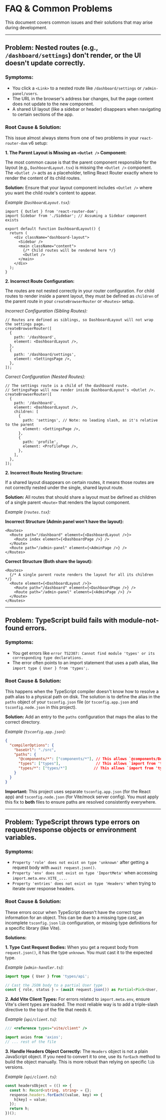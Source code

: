 # FAQ & Common Problems

This document covers common issues and their solutions that may arise during development.

---

## **Problem:** Nested routes (e.g., `/dashboard/settings`) don't render, or the UI doesn't update correctly.

### Symptoms:

-   You click a `<Link>` to a nested route like `/dashboard/settings` or `/admin-panel/users`.
-   The URL in the browser's address bar changes, but the page content does not update to the new component.
-   A shared UI layout (like a sidebar or header) disappears when navigating to certain sections of the app.

### Root Cause & Solution:

This issue almost always stems from one of two problems in your `react-router-dom` v6 setup:

**1. The Parent Layout is Missing an `<Outlet />` Component:**

The most common cause is that the parent component responsible for the layout (e.g., `DashboardLayout.tsx`) is missing the `<Outlet />` component. The `<Outlet />` acts as a placeholder, telling React Router exactly where to render the content of its child routes.

**Solution:** Ensure that your layout component includes `<Outlet />` where you want the child route's content to appear.

*Example (`DashboardLayout.tsx`):*
```tsx
import { Outlet } from 'react-router-dom';
import Sidebar from './Sidebar'; // Assuming a Sidebar component exists

export default function DashboardLayout() {
  return (
    <div className="dashboard-layout">
      <Sidebar />
      <main className="content">
        {/* Child routes will be rendered here */}
        <Outlet />
      </main>
    </div>
  );
}
```

**2. Incorrect Route Configuration:**

The routes are not nested correctly in your router configuration. For child routes to render inside a parent layout, they must be defined as `children` of the parent route in your `createBrowserRouter` or `<Routes>` setup.

*Incorrect Configuration (Sibling Routes):*
```tsx
// Routes are defined as siblings, so DashboardLayout will not wrap the settings page.
createBrowserRouter([
  {
    path: '/dashboard',
    element: <DashboardLayout />,
  },
  {
    path: '/dashboard/settings',
    element: <SettingsPage />,
  },
]);
```

*Correct Configuration (Nested Routes):*
```tsx
// The settings route is a child of the dashboard route.
// SettingsPage will now render inside DashboardLayout's <Outlet />.
createBrowserRouter([
  {
    path: '/dashboard',
    element: <DashboardLayout />,
    children: [
      {
        path: 'settings', // Note: no leading slash, as it's relative to the parent
        element: <SettingsPage />,
      },
      {
        path: 'profile',
        element: <ProfilePage />,
      },
    ],
  },
]);
```

**2. Incorrect Route Nesting Structure:**

If a shared layout disappears on certain routes, it means those routes are not correctly nested under the single, shared layout route.

**Solution:** All routes that should share a layout must be defined as children of a single parent `<Route>` that renders the layout component.

*Example (`routes.tsx`):*

**Incorrect Structure (Admin panel won't have the layout):**
```tsx
<Routes>
  <Route path="/dashboard" element={<DashboardLayout />}>
    <Route index element={<DashboardPage />} />
  </Route>
  <Route path="/admin-panel" element={<AdminPage />} />
</Routes>
```

**Correct Structure (Both share the layout):**
```tsx
<Routes>
  {/* A single parent route renders the layout for all its children */}
  <Route element={<DashboardLayout />}>
    <Route path="/dashboard" element={<DashboardPage />} />
    <Route path="/admin-panel" element={<AdminPage />} />
  </Route>
</Routes>
```

---

## **Problem:** TypeScript build fails with module-not-found errors.

### Symptoms:

-   You get errors like `error TS2307: Cannot find module 'types' or its corresponding type declarations.`
-   The error often points to an import statement that uses a path alias, like `import type { User } from 'types';`.

### Root Cause & Solution:

This happens when the TypeScript compiler doesn't know how to resolve a path alias to a physical path on disk. The solution is to define the alias in the `paths` object of your `tsconfig.json` file (or `tsconfig.app.json` and `tsconfig.node.json` in this project).

**Solution:** Add an entry to the `paths` configuration that maps the alias to the correct directory.

*Example (`tsconfig.app.json`):*
```json
{
  "compilerOptions": {
    "baseUrl": "./src",
    "paths": {
      "@components/*": ["components/*"], // This allows `@components/Button`
      "types": ["types"],                // This allows `import from 'types'`
      "types/*": ["types/*"]            // This allows `import from 'types/api'`
    }
  }
}
```
**Important:** This project uses separate `tsconfig.app.json` (for the React app) and `tsconfig.node.json` (for Vite/mock server config). You must apply this fix to **both** files to ensure paths are resolved consistently everywhere.

---

## **Problem:** TypeScript throws type errors on request/response objects or environment variables.

### Symptoms:

-   `Property 'role' does not exist on type 'unknown'` after getting a request body with `await request.json()`.
-   `Property 'env' does not exist on type 'ImportMeta'` when accessing `import.meta.env.VITE_...`.
-   `Property 'entries' does not exist on type 'Headers'` when trying to iterate over response headers.

### Root Cause & Solution:

These errors occur when TypeScript doesn't have the correct type information for an object. This can be due to a missing type cast, an incomplete `tsconfig.json` `lib` configuration, or missing type definitions for a specific library (like Vite).

**Solutions:**

**1. Type Cast Request Bodies:**
When you get a request body from `request.json()`, it has the type `unknown`. You must cast it to the expected type.

*Example (`admin-handler.ts`):*
```ts
import type { User } from 'types/api';

// Cast the JSON body to a partial User type
const { role, status } = (await request.json()) as Partial<Pick<User, 'role' | 'status'>>;
```

**2. Add Vite Client Types:**
For errors related to `import.meta.env`, ensure Vite's client types are loaded. The most reliable way is to add a triple-slash directive to the top of the file that needs it.

*Example (`api/client.ts`):*
```ts
/// <reference types="vite/client" />

import axios from 'axios';
// ... rest of the file
```

**3. Handle Headers Object Correctly:**
The `Headers` object is not a plain JavaScript object. If you need to convert it to one, use its `forEach` method to build the object manually. This is more robust than relying on specific `lib` versions.

*Example (`api/client.ts`):*
```ts
const headersObject = (() => {
  const h: Record<string, string> = {};
  response.headers.forEach((value, key) => {
    h[key] = value;
  });
  return h;
})();
```
